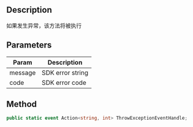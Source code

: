 ## Description

如果发生异常，该方法将被执行

## Parameters

| Param   | Description      |
| ------- | ---------------- |
| message | SDK error string |
| code    | SDK error code   |

## Method
```cs
public static event Action<string, int> ThrowExceptionEventHandle;
```
